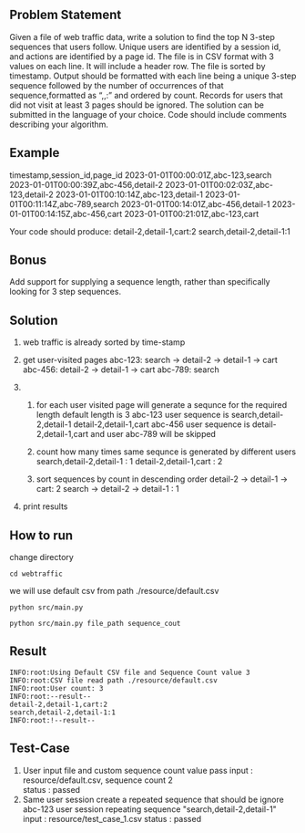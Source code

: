 ## Problem Statement
Given a file of web traffic data, write a solution to find the top N 3-step sequences that users follow.
Unique users are identified by a session id, and actions are identified by a page id.
The file is in CSV format with 3 values on each line. It will include a header row. The file is sorted by
timestamp.
Output should be formatted with each line being a unique 3-step sequence followed by the number of
occurrences of that sequence,formatted as “<step1>,<step2>,<step3>:<count>” and ordered by count.
Records for users that did not visit at least 3 pages should be ignored.
The solution can be submitted in the language of your choice. Code should include comments
describing your algorithm.


## Example

timestamp,session_id,page_id
2023-01-01T00:00:01Z,abc-123,search
2023-01-01T00:00:39Z,abc-456,detail-2
2023-01-01T00:02:03Z,abc-123,detail-2
2023-01-01T00:10:14Z,abc-123,detail-1
2023-01-01T00:11:14Z,abc-789,search
2023-01-01T00:14:01Z,abc-456,detail-1
2023-01-01T00:14:15Z,abc-456,cart
2023-01-01T00:21:01Z,abc-123,cart

Your code should produce:
detail-2,detail-1,cart:2
search,detail-2,detail-1:1

## Bonus

Add support for supplying a sequence length, rather than specifically looking for 3 step sequences.


## Solution
1. web traffic is already sorted by time-stamp 
2. get user-visited pages 
   abc-123: search -> detail-2 -> detail-1 -> cart
   abc-456: detail-2 -> detail-1 -> cart
   abc-789: search

3. 
    1. for each user visited page will generate a sequnce for the required length default length is 3
    abc-123 user sequence is 
        search,detail-2,detail-1
        detail-2,detail-1,cart
    abc-456 user sequence is
        detail-2,detail-1,cart
    and user abc-789 will be skipped

    2. count how many times same sequnce is generated by different users
         search,detail-2,detail-1 : 1
         detail-2,detail-1,cart : 2

    3. sort sequences by count in descending order
        detail-2 -> detail-1 -> cart: 2
        search -> detail-2 -> detail-1 : 1

5. print results
     

## How to run 

change directory 

```
cd webtraffic
```

we will use default csv from path ./resource/default.csv
```
python src/main.py 
```

```
python src/main.py file_path sequence_cout
```

## Result 

```
INFO:root:Using Default CSV file and Sequence Count value 3
INFO:root:CSV file read path ./resource/default.csv
INFO:root:User count: 3
INFO:root:--result--
detail-2,detail-1,cart:2
search,detail-2,detail-1:1
INFO:root:!--result--
```


## Test-Case 

1. User input file and custom sequence count value pass
    input :  resource/default.csv, sequence count 2       
    status : passed
2. Same user session create a repeated sequence that should be ignore
   abc-123 user session repeating sequence "search,detail-2,detail-1"
   input : resource/test_case_1.csv
   status : passed
    